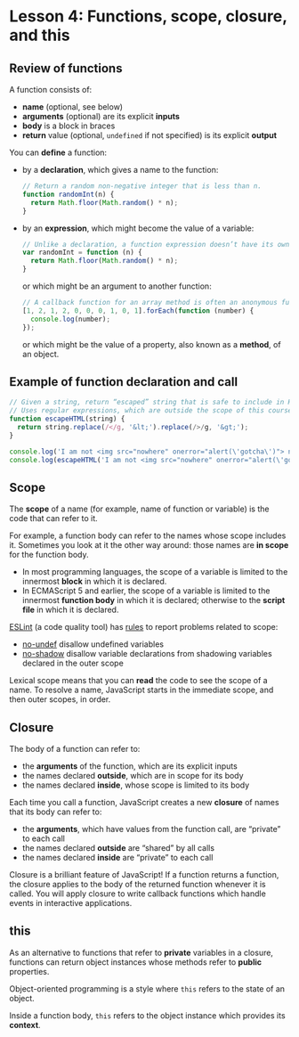 # Lesson 4: Functions, scope, closure, and this

## Review of functions

A function consists of:

* **name** (optional, see below)
* **arguments** (optional) are its explicit **inputs**
* **body** is a block in braces
* **return** value (optional, `undefined` if not specified) is its explicit **output**

You can **define** a function:

* by a **declaration**, which gives a name to the function:

  ```js
  // Return a random non-negative integer that is less than n.
  function randomInt(n) {
    return Math.floor(Math.random() * n);
  }
  ```

* by an **expression**, which might become the value of a variable:

  ```js
  // Unlike a declaration, a function expression doesn’t have its own name.
  var randomInt = function (n) {
    return Math.floor(Math.random() * n);
  }
  ```

  or which might be an argument to another function:

  ```js
  // A callback function for an array method is often an anonymous function.
  [1, 2, 1, 2, 0, 0, 0, 1, 0, 1].forEach(function (number) {
    console.log(number);
  });
  ```

  or which might be the value of a property, also known as a **method**, of an object.

## Example of function declaration and call

```js
// Given a string, return “escaped” string that is safe to include in HTML.
// Uses regular expressions, which are outside the scope of this course.
function escapeHTML(string) {
  return string.replace(/</g, '&lt;').replace(/>/g, '&gt;');
}

console.log('I am not <img src="nowhere" onerror="alert(\'gotcha\')"> nice.');
console.log(escapeHTML('I am not <img src="nowhere" onerror="alert(\'gotcha\')"> nice.'));
```

## Scope

The **scope** of a name (for example, name of function or variable) is the code that can refer to it.

For example, a function body can refer to the names whose scope includes it. Sometimes you look at it the other way around: those names are **in scope** for the function body.

* In most programming languages, the scope of a variable is limited to the innermost **block** in which it is declared.
* In ECMAScript 5 and earlier, the scope of a variable is limited to the innermost **function body** in which it is declared; otherwise to the **script file** in which it is declared.

[ESLint](http://eslint.org/) (a code quality tool) has [rules](http://eslint.org/rules/) to report problems related to scope:

* [no-undef](http://eslint.org/docs/rules/no-undef) disallow undefined variables
* [no-shadow](http://eslint.org/docs/rules/no-shadow) disallow variable declarations from shadowing variables declared in the outer scope

Lexical scope means that you can **read** the code to see the scope of a name. To resolve a name, JavaScript starts in the immediate scope, and then outer scopes, in order.

## Closure

The body of a function can refer to:

* the **arguments** of the function, which are its explicit inputs
* the names declared **outside**, which are in scope for its body
* the names declared **inside**, whose scope is limited to its body

Each time you call a function, JavaScript creates a new **closure** of names that its body can refer to:

* the **arguments**, which have values from the function call, are “private” to each call
* the names declared **outside** are “shared” by all calls
* the names declared **inside** are “private” to each call

Closure is a brilliant feature of JavaScript! If a function returns a function, the closure applies to the body of the returned function whenever it is called. You will apply closure to write callback functions which handle events in interactive applications.

## this

As an alternative to functions that refer to **private** variables in a closure, functions can return object instances whose methods refer to **public** properties.

Object-oriented programming is a style where `this` refers to the state of an object.

Inside a function body, `this` refers to the object instance which provides its **context**.
